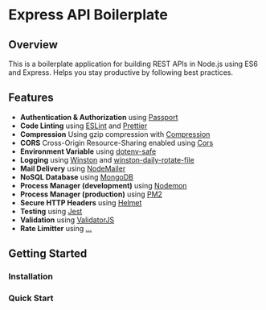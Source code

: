 # Express API Boilerplate

## Overview

This is a boilerplate application for building REST APIs in Node.js using ES6 and Express. Helps you stay productive by following best practices.

## Features
- **Authentication & Authorization** using [Passport](http://www.passportjs.org/)
- **Code Linting** using [ESLint](http://eslint.org) and [Prettier](https://prettier.io/)
- **Compression** Using gzip compression with [Compression](https://github.com/expressjs/compression)
- **CORS** Cross-Origin Resource-Sharing enabled using [Cors](https://github.com/expressjs/cors)
- **Environment Variable** using [dotenv-safe](https://www.npmjs.com/package/dotenv-safe)
- **Logging** using [Winston](https://github.com/winstonjs/winston) and [winston-daily-rotate-file
](https://www.npmjs.com/package/winston-daily-rotate-file)
- **Mail Delivery** using [NodeMailer](...)
- **NoSQL Database** using  [MongoDB](https://www.mongodb.com/)
- **Process Manager (development)** using [Nodemon](https://github.com/remy/nodemon)
- **Process Manager (production)** using [PM2](https://pm2.keymetrics.io/)
- **Secure HTTP Headers** using [Helmet](https://github.com/helmetjs/helmet)
- **Testing** using [Jest](...)
- **Validation** using [ValidatorJS](https://github.com/mikeerickson/validatorjs)
- **Rate Limitter** using [...](...)

## Getting Started

### Installation

### Quick Start
